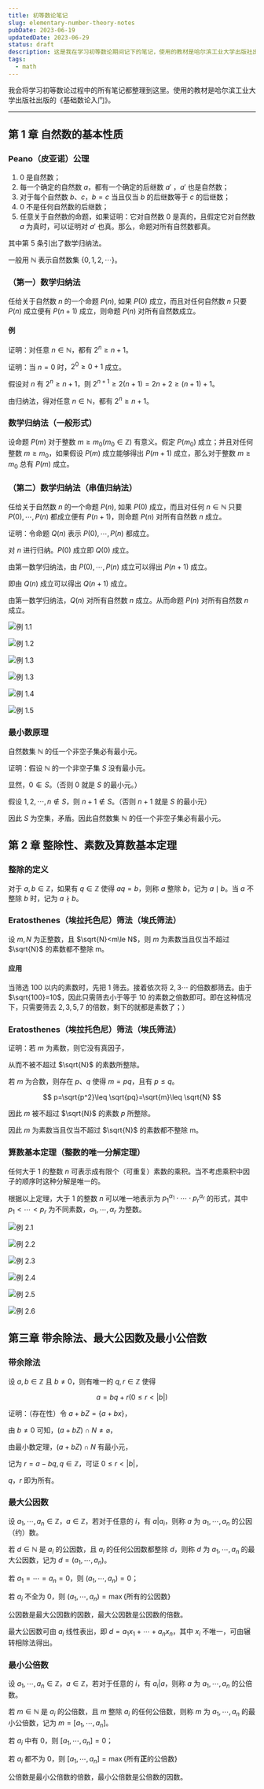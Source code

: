 ```yaml
---
title: 初等数论笔记
slug: elementary-number-theory-notes
pubDate: 2023-06-19
updatedDate: 2023-06-29
status: draft
description: 这是我在学习初等数论期间记下的笔记，使用的教材是哈尔滨工业大学出版社出版的《基础数论入门》。如果你也在学习数论，可以参考这篇文章。
tags:
  - math
---
```


我会将学习初等数论过程中的所有笔记都整理到这里。使用的教材是哈尔滨工业大学出版社出版的《基础数论入门》。

---

## 第 1 章 自然数的基本性质

### Peano（皮亚诺）公理

1. $0$ 是自然数；
2. 每一个确定的自然数 $a$，都有一个确定的后继数 $a'$ ，$a'$ 也是自然数；
3. 对于每个自然数 $b$、$c$，$b=c$ 当且仅当 $b$ 的后继数等于 $c$ 的后继数；
4. $0$ 不是任何自然数的后继数；
5. 任意关于自然数的命题，如果证明：它对自然数 $0$ 是真的，且假定它对自然数 $a$ 为真时，可以证明对 $a'$ 也真。那么，命题对所有自然数都真。

其中第 5 条引出了数学归纳法。

一般用 $\mathbb N$ 表示自然数集 $\left\{0, 1, 2,\cdots\right\}$。

### （第一）数学归纳法

任给关于自然数 $n$ 的一个命题 $P(n)$, 如果 $P(0)$ 成立，而且对任何自然数 $n$ 只要 $P(n)$ 成立便有 $P(n+1)$ 成立，则命题 $P(n)$ 对所有自然数成立。

#### 例

证明：对任意 $n\in \mathbb N$，都有 $2^n\geq n+1$。

证明：当 $n=0$ 时，$2^0\geq 0+1$ 成立。

假设对 $n$ 有 $2^n\geq n+1$，则 $2^{n+1}\geq 2(n+1)=2n+2\geq (n+1)+1$。

由归纳法，得对任意 $n\in \mathbb N$，都有 $2^n\geq n+1$。

### 数学归纳法（一般形式）

设命题 $P(m)$ 对于整数 $m\geq m_0(m_0\in \mathbb{Z})$ 有意义。假定 $P(m_0)$ 成立；并且对任何整数 $m\geq m_0$，如果假设 $P(m)$ 成立能够得出 $P(m+1)$ 成立，那么对于整数 $m\geq m_0$ 总有 $P(m)$ 成立。

### （第二）数学归纳法（串值归纳法）

任给关于自然数 $n$ 的一个命题 $P(n)$, 如果 $P(0)$ 成立，而且对任何 $n\in \mathbb{N}$ 只要 $P(0),\cdots ,P(n)$ 都成立便有 $P(n+1)$，则命题 $P(n)$ 对所有自然数 $n$ 成立。

证明：令命题 $Q(n)$ 表示 $P(0),\cdots ,P(n)$ 都成立。

对 $n$ 进行归纳。$P(0)$ 成立即 $Q(0)$ 成立。

由第一数学归纳法，由 $P(0), \cdots ,P(n)$ 成立可以得出 $P(n+1)$ 成立。

即由 $Q(n)$ 成立可以得出 $Q(n+1)$ 成立。

由第一数学归纳法，$Q(n)$ 对所有自然数 $n$ 成立。从而命题 $P(n)$ 对所有自然数 $n$ 成立。

![例 1.1](https://img.jinng.org/2023-06-19/li-1.1.png)

![例 1.2](https://img.jinng.org/2023-06-19/li-1.2.png)

![例 1.3](https://img.jinng.org/2023-06-19/li-1.3-1.png)

![例 1.3](https://img.jinng.org/2023-06-19/li-1.3-2.png)

![例 1.4](https://img.jinng.org/2023-06-19/li-1.4.png)

![例 1.5](https://img.jinng.org/2023-06-19/li-1.5.png)

### 最小数原理

自然数集 $\mathbb{N}$ 的任一个非空子集必有最小元。

证明：假设 $\mathbb{N}$ 的一个非空子集 $S$ 没有最小元。

显然，$0\notin S$。（否则 $0$ 就是 $S$ 的最小元。）

假设 $1,2,\cdots ,n\notin S$，则 $n+1\notin S$。（否则 $n+1$ 就是 $S$ 的最小元）

因此 $S$ 为空集，矛盾。因此自然数集 $\mathbb{N}$ 的任一个非空子集必有最小元。

## 第 2 章 整除性、素数及算数基本定理

### 整除的定义

对于 $a, b\in \mathbb{Z}$，如果有 $q\in \mathbb{Z}$ 使得 $aq=b$，则称 $a$ 整除 $b$，记为 $a\mid b$。当 $a$ 不整除 $b$ 时，记为 $a\nmid b$。

### Eratosthenes（埃拉托色尼）筛法（埃氏筛法）

设 $m, N$ 为正整数，且 $\sqrt{N}<m\le N$，则 $m$ 为素数当且仅当不超过 $\sqrt{N}$ 的素数都不整除 m。

#### 应用

当筛选 $100$ 以内的素数时，先把 $1$ 筛去。接着依次将 $2, 3\cdots$ 的倍数都筛去。由于 $\sqrt{100}=10$，因此只需筛去小于等于 $10$ 的素数之倍数即可。即在这种情况下，只需要筛去 $2, 3, 5, 7$ 的倍数，剩下的就都是素数了；）

### Eratosthenes（埃拉托色尼）筛法（埃氏筛法）

证明：若 $m$ 为素数，则它没有真因子，

从而不被不超过 $\sqrt{N}$ 的素数所整除。

若 $m$ 为合数，则存在 $p$、$q$ 使得 $m=pq$，且有 $p\leq q$。

$$
p=\sqrt{p^2}\leq \sqrt{pq}=\sqrt{m}\leq \sqrt{N}
$$

因此 $m$ 被不超过 $\sqrt{N}$ 的素数 $p$ 所整除。

因此 $m$ 为素数当且仅当不超过 $\sqrt{N}$ 的素数都不整除 m。

### 算数基本定理（整数的唯一分解定理）

任何大于 $1$ 的整数 $n$ 可表示成有限个（可重复）素数的乘积。当不考虑乘积中因子的顺序时这种分解是唯一的。

根据以上定理，大于 $1$ 的整数 $n$ 可以唯一地表示为 ${p_1}^{\alpha_1}\cdot \cdots \cdot {p_r}^{\alpha_r}$ 的形式，其中 $p_1 <\cdots <p_r$ 为不同素数，$\alpha_1,\cdots ,\alpha_r$ 为整数。

![例 2.1](https://img.jinng.org/2023-06-19/li-2.1.png)

![例 2.2](https://img.jinng.org/2023-06-19/li-2.2.png)

![例 2.3](https://img.jinng.org/2023-06-19/li-2.3.png)

![例 2.4](https://img.jinng.org/2023-06-19/li-2.4.png)

![例 2.5](https://img.jinng.org/2023-06-19/li-2.5.png)

![例 2.6](https://img.jinng.org/2023-06-19/li-2.6.png)

## 第三章 带余除法、最大公因数及最小公倍数

### 带余除法

设 $a, b\in \mathbb Z$ 且 $b\neq0$，则有唯一的 $q, r\in \mathbb Z$ 使得

$$
a=bq+r(0\leq r <\left|b\right|)
$$

证明：（存在性）令 $a+bZ=\left\{a+bx\right\}$，

由 $b\neq0$ 可知，$\left(a+bZ\right)\cap N\neq \varnothing$，

由最小数定理，$\left(a+bZ\right)\cap N$ 有最小元，

记为 $r=a-bq, q\in \mathbb Z$，可证 $0\leq r<\left|b\right|$，

$q$，$r$ 即为所有。

### 最大公因数

设 $a_1,\cdots ,a_n\in \mathbb Z$，$a\in \mathbb Z$，若对于任意的 $i$，有 $a|a_i$，则称 $a$ 为 $a_1,\cdots ,a_n$ 的公因（约）数。

若 $d\in \mathbb N$ 是 $a_i$ 的公因数，且 $a_i$ 的任何公因数都整除 $d$，则称 $d$ 为 $a_1,\cdots ,a_n$ 的最大公因数，记为 $d=(a_1,\cdots, a_n)$。

若 $a_1=\cdots=a_n=0$，则 $(a_1,\cdots,a_n)=0$；

若 $a_i$ 不全为 $0$，则 $(a_1,\cdots,a_n)=\max\left\{\text{所有的公因数}\right\}$

公因数是最大公因数的因数，最大公因数是公因数的倍数。

最大公因数可由 $a_i$ 线性表出，即 $d=a_1x_1+\cdots+a_nx_n$，其中 $x_i$ 不唯一，可由辗转相除法得出。

### 最小公倍数

设 $a_1,\cdots ,a_n\in \mathbb Z$，$a\in \mathbb Z$，若对于任意的 $i$，有 $a_i|a$，则称 $a$ 为 $a_1,\cdots ,a_n$ 的公倍数。

若 $m\in \mathbb N$ 是 $a_i$ 的公倍数，且 $m$ 整除 $a_i$ 的任何公倍数，则称 $m$ 为 $a_1,\cdots ,a_n$ 的最小公倍数，记为 $m=[a_1,\cdots, a_n]$。

若 $a_i$ 中有 $0$，则 $[a_1,\cdots,a_n]=0$；

若 $a_i$ 都不为 $0$，则 $[a_1,\cdots,a_n]=\max\left\{\text{所有}\textbf{正}\text{的公倍数}\right\}$

公倍数是最小公倍数的倍数，最小公倍数是公倍数的因数。

